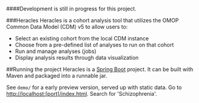 ####Development is still in progress for this project.

###Heracles
Heracles is a cohort analysis tool that utilizes the OMOP Common Data Model (CDM) v5 to allow users to:

* Select an existing cohort from the local CDM instance
* Choose from a pre-defined list of analyses to run on that cohort
* Run and manage analyses (jobs)
* Display analysis results through data visualization

##Running the project
Heracles is a [Spring Boot](http://projects.spring.io/spring-boot/) project. It can be built with Maven and packaged into a runnable jar. 

See `demo/` for a early preview version, served up with static data.  Go to [http://localhost:[port]/index.html](http://localhost:[port]/index.html). Search for 'Schizophrenia'.